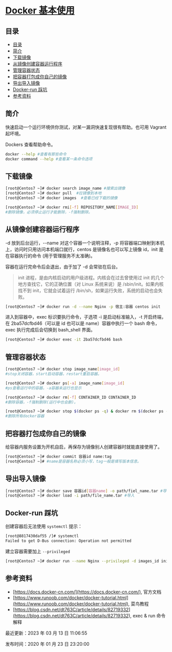 
# [Docker 基本使用](https://www.raingray.com/archives/2221.html)

## 目录

-   [目录](#%E7%9B%AE%E5%BD%95)
-   [简介](#%E7%AE%80%E4%BB%8B)
-   [下载镜像](#%E4%B8%8B%E8%BD%BD%E9%95%9C%E5%83%8F)
-   [从镜像创建容器运行程序](#%E4%BB%8E%E9%95%9C%E5%83%8F%E5%88%9B%E5%BB%BA%E5%AE%B9%E5%99%A8%E8%BF%90%E8%A1%8C%E7%A8%8B%E5%BA%8F)
-   [管理容器状态](#%E7%AE%A1%E7%90%86%E5%AE%B9%E5%99%A8%E7%8A%B6%E6%80%81)
-   [把容器打包成你自己的镜像](#%E6%8A%8A%E5%AE%B9%E5%99%A8%E6%89%93%E5%8C%85%E6%88%90%E4%BD%A0%E8%87%AA%E5%B7%B1%E7%9A%84%E9%95%9C%E5%83%8F)
-   [导出导入镜像](#%E5%AF%BC%E5%87%BA%E5%AF%BC%E5%85%A5%E9%95%9C%E5%83%8F)
-   [Docker-run 踩坑](#Docker-run+%E8%B8%A9%E5%9D%91)
-   [参考资料](#%E5%8F%82%E8%80%83%E8%B5%84%E6%96%99)

## 简介

快速启动一个运行环境供你测试，对某一漏洞快速复现很有帮助。也可用 Vagrant 起坏境。

Dockers 查看帮助命令。

```bash
docker --help #查看有那些命令
docker command --help #查看某一条命令选项
```

## 下载镜像

```bash
[root@Centos7 ~]# docker search image_name #搜索出镜像
[root@Centos7 ~]# docker pull  #拉镜像到本地
[root@Centos7 ~]# docker images  #查看已经下载的镜像

[root@Centos7 ~]# docker rmi[-f] REPOSITORY_NAME[IMAGE_ID]
#删除镜像，必须停止运行才能删除，-f强制删除。
```

## 从镜像创建容器运行程序

\-d 放到后台运行，--name 对这个容器一个说明注释，-p 将容器端口映射到本机上，访问时只用访问本机端口就行，centos 是镜像名也可以写上镜像 id，init 是在容器执行的命令 (用于管理服务不太准确)。

容器在运行完命令后会退出，由于加了 -d 会常驻在后台。

> init 进程，是由内核启动的用户级进程。内核会在过去曾使用过 init 的几个地方查找它，它的正确位置（对 Linux 系统来说）是 /sbin/init。如果内核找不到 init，它就会试着运行 /bin/sh，如果运行失败，系统的启动也会失败。

```bash
[root@Centos7 ~]# docker run -d --name Nginx -p 宿主:容器 centos init
```

进入到容器中，exec 标识要执行命令，子选项 -i 是启动标准输入，-t 开启终端，在 2ba57dcfbd46（可以是 id 也可以是 name）容器中执行一个 bash 命令，exec 执行完成后会切换到 bash\_shell 界面。

```bash
[root@Centos7 ~]# docker exec -it 2ba57dcfbd46 bash
```

## 管理容器状态

```bash
[root@Centos7 ~]# docker stop image_name[image_id]
#stop关闭容器，start启动容器，restart重启容器。

[root@Centos7 ~]# docker ps[-a] image_name[image_id]
#ps查看运行中的容器，-a容器未运行也显示

[root@Centos7 ~]# docker rm[-f] CONTAINER_ID CONTAINER_ID
#删除容器，-f强制删除(运行中也会删)。

[root@Centos7 ~]# docker stop $(docker ps -q) & docker rm $(docker ps -aq)
#删除所有docker容器
```

## 把容器打包成你自己的镜像

给容器内服务设置为开机自启，再保存为镜像别人创建容器时就能直接使用了。

```bash
[root@Centos7 ~]# docker commit 容器id name:tag 
[root@Centos7 ~]# #name是容器名称必须小写，tag一般是填写版本信息。
```

## 导出导入镜像

```bash
[root@Centos7 ~]# docker save 容器id[容器name] -o path/fiel_name.tar #导出
[root@Centos7 ~]# docker load -i path/file_name.tar #导入
```

## Docker-run 踩坑

创建容器后无法使用 `systemctl` 提示：

```bash
[root@8817430daf55 /]# systemctl
Failed to get D-Bus connection: Operation not permitted
```

建立容器需要加上 `--privileged`

```bash
[root@Centos7 ~]# docker run --name Nginx --privileged -d images_id init
```

## 参考资料

-   [https://docs.docker-cn.com/](https://docs.docker-cn.com/), 官方文档
-   [https://www.runoob.com/docker/docker-tutorial.html](https://www.runoob.com/docker/docker-tutorial.html), 菜鸟教程
-   [https://blog.csdn.net/dt763C/article/details/82719332](https://blog.csdn.net/dt763C/article/details/82719332), exec & run 命令解释

最近更新：2023 年 03 月 13 日 11:06:55

发布时间：2020 年 01 月 23 日 23:20:00
